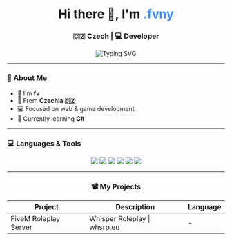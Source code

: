<h1 align="center">Hi there 👋, I'm <span style="color:#4290FF">.fvny</span></h1>
<h3 align="center">🇨🇿 Czech | 💻 Developer</h3>

<p align="center">
  <img src="https://readme-typing-svg.herokuapp.com?font=Fira+Code&size=25&pause=1000&color=4290FF&center=true&vCenter=true&width=1080&lines=The+languages+I+know;JavaScript+%7C+Lua+%7C+Python+%7C+HTML+%7C+CSS;I+%F0%9F%A9%B5+Clean+Code" alt="Typing SVG" />
</p>

---

### 🧠 About Me

- 👋 I'm **fv**  
- 📍 From **Czechia 🇨🇿**
- 💻 Focused on web & game development  
- 🌱 Currently learning **C#**

---

### 💻 Languages & Tools

<p align="center">
  <img src="https://img.shields.io/badge/JavaScript-333?style=for-the-badge&logo=javascript&logoColor=F7DF1E" />
  <img src="https://img.shields.io/badge/Lua-333?style=for-the-badge&logo=lua&logoColor=2C2D72" />
  <img src="https://img.shields.io/badge/HTML5-333?style=for-the-badge&logo=html5&logoColor=E34F26" />
  <img src="https://img.shields.io/badge/CSS3-333?style=for-the-badge&logo=css3&logoColor=1572B6" />
  <img src="https://img.shields.io/badge/Python-333?style=for-the-badge&logo=python&logoColor=3776AB" />
  <img src="https://img.shields.io/badge/React-333?style=for-the-badge&logo=react&logoColor=3776AB" />
</p>

---

<h3 align="center">📽️ My Projects</h3>

<div align="center">

<table>
  <thead>
    <tr>
      <th>Project</th>
      <th>Description</th>
      <th>Language</th>
    </tr>
  </thead>
  <tbody>
    <tr>
      <td>FiveM Roleplay Server</td>
      <td>Whisper Roleplay | whsrp.eu </td>
      <td>-</td>
    </tr>
  </tbody>
</table>

</div>


